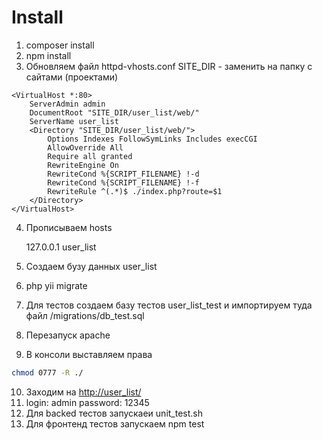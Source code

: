 Install
============================

1) composer install
2) npm install
3) Обновляем файл httpd-vhosts.conf
    SITE_DIR - заменить на папку с сайтами (проектами) 
    
```apacheconfig
<VirtualHost *:80>
    ServerAdmin admin
    DocumentRoot "SITE_DIR/user_list/web/"
    ServerName user_list
    <Directory "SITE_DIR/user_list/web/">
        Options Indexes FollowSymLinks Includes execCGI
        AllowOverride All
        Require all granted
        RewriteEngine On
        RewriteCond %{SCRIPT_FILENAME} !-d
        RewriteCond %{SCRIPT_FILENAME} !-f
        RewriteRule ^(.*)$ ./index.php?route=$1
    </Directory>
</VirtualHost>
```

4) Прописываем hosts

    127.0.0.1 user_list
    
5) Создаем бузу данных user_list
6) php yii migrate
7) Для тестов создаем базу тестов user_list_test и импортируем туда файл /migrations/db_test.sql
8) Перезапуск apache
9) В консоли выставляем права


```bash
chmod 0777 -R ./
```

10) Заходим на [http://user_list/](http://user_list/)
11) login: admin password: 12345
12) Для backed тестов запускаеи unit_test.sh
13) Для фронтенд тестов запускаем npm test
